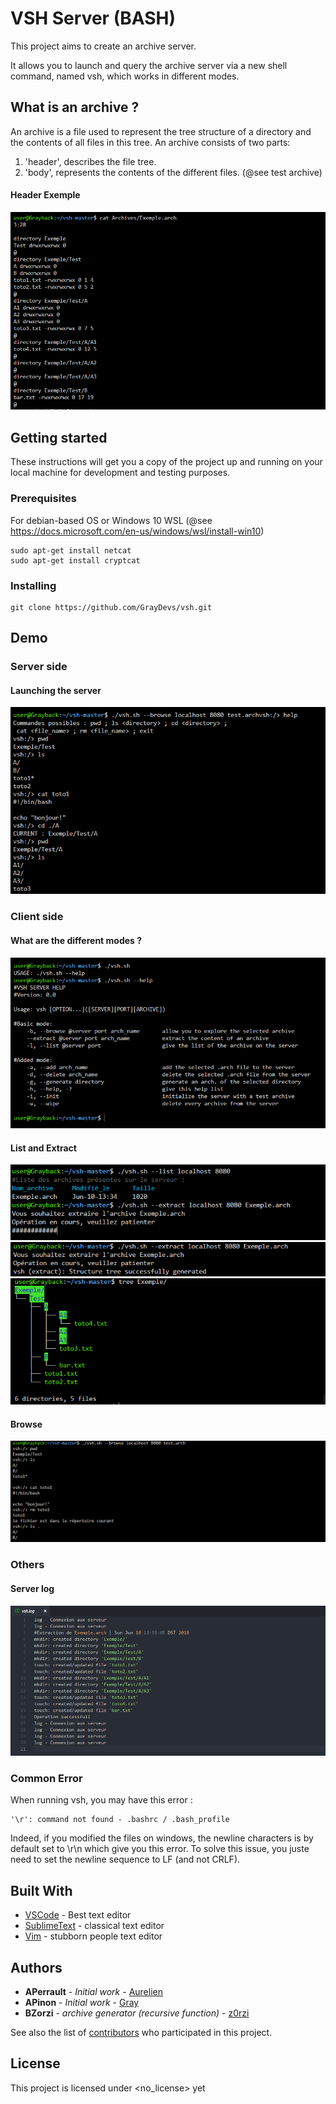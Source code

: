 # VSH Server (BASH)

This project aims to create an archive server.

It allows you to launch and query the archive server via a
new shell command, named vsh, which works in different modes.

## What is an archive ?

An archive is a file used to represent the tree structure of a directory and the contents of all files in this tree.
An archive consists of two parts:
1) 'header', describes the file tree.
2) 'body', represents the contents of the different files.
(@see test archive)

#### Header Exemple
![Header Exemple](IMG_Demo/exemple_header.PNG? "Header Exemple")

## Getting started

These instructions will get you a copy of the project up and running on your local machine for development and testing purposes. 

### Prerequisites

For debian-based OS or Windows 10 WSL
(@see https://docs.microsoft.com/en-us/windows/wsl/install-win10)
```
sudo apt-get install netcat
sudo apt-get install cryptcat
```

### Installing
```
git clone https://github.com/GrayDevs/vsh.git
```

## Demo

### Server side
#### Launching the server

  ![launch](IMG_Demo/browse.PNG? "Launching the server")

### Client side
#### What are the different modes ?

  ![Help](IMG_Demo/testing_help.PNG? "VSH Help")

#### List and Extract
  
 ![List and Extract](IMG_Demo/list_extract.PNG? "List and Extract")
 ![Extract success](IMG_Demo/success.PNG? "Extract success")
 ![Check Extract](IMG_Demo/tree.PNG? "Check Extract")
 
 #### Browse
 
 ![Browse](IMG_Demo/browse_rm.PNG? "Browse")
 
### Others
#### Server log
 ![Log](IMG_Demo/log.PNG? "Log")


### Common Error

When running vsh, you may have this error :
```
'\r': command not found - .bashrc / .bash_profile
```
Indeed, if you modified the files on windows, the newline characters is by default set to \r\n which give you this error.
To solve this issue, you juste need to set the newline sequence to LF (and not CRLF).

## Built With
* [VSCode](https://code.visualstudio.com/) - Best text editor
* [SublimeText](http://www.sublimetext.com/) - classical text editor
* [Vim](https://github.com/vim/vim) - stubborn people text editor

## Authors
* **APerrault** - *Initial work* - [Aurelien](https://github.com/aurelien45)
* **APinon** - *Initial work* - [Gray](https://github.com/GrayDevs/)
* **BZorzi** - *archive generator (recursive function)* - [z0rzi](https://github.com/z0rzi/)

See also the list of [contributors](https://github.com/GrayDevs/vsh/contributors) who participated in this project.

## License

This project is licensed under <no_license> yet

